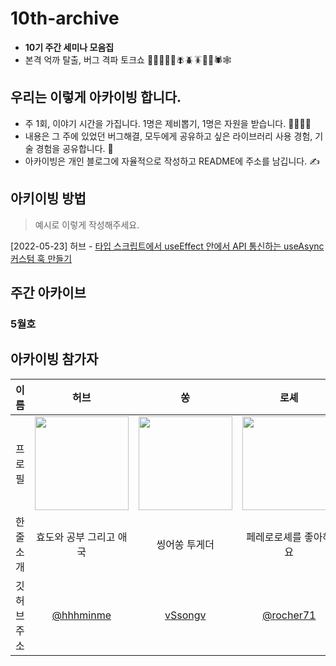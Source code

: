 # 10th-archive
- **10기 주간 세미나 모음집** 
- 본격 억까 탈출, 버그 격파 토크쇼 🐛🦋🐌🐞🐜🪰🪲🪳🦟🦗🕷🕸

## 우리는 이렇게 아카이빙 합니다. 
- 주 1회, 이야기 시간을 가집니다. 1명은 제비뽑기, 1명은 자원을 받습니다. 🙋‍♂️💁‍♀️
- 내용은 그 주에 있었던 버그해결, 모두에게 공유하고 싶은 라이브러리 사용 경험, 기술 경험을 공유합니다. 💪
- 아카이빙은 개인 블로그에 자율적으로 작성하고 README에 주소를 남깁니다. ✍️

## 아키이빙 방법
> 예시로 이렇게 작성해주세요. 

[2022-05-23] 허브 - [타입 스크립트에서 useEffect 안에서 API 통신하는 useAsync 커스텀 훅 만들기](https://velog.io/@hhhminme/useEffect-%EC%95%88%EC%97%90%EC%84%9C-%EC%82%AC%EC%9A%A9%ED%95%A0-%EC%88%98-%EC%9E%88%EB%8A%94-%EB%8D%B0%EC%9D%B4%ED%84%B0-%ED%8E%98%EC%B2%98-%EC%BB%A4%EC%8A%A4%ED%85%80-%ED%9B%85-%EB%A7%8C%EB%93%A4%EA%B8%B0)

## 주간 아카이브
### 5월호


## 아카이빙 참가자
|이름|허브|쏭|로셰|드류||
|:---:|:---:|:---:|:---:|:---:|---|
|프로필| <img width="150px" src="https://avatars.githubusercontent.com/u/54930877?v=4" />|<img width="150px" src="https://avatars.githubusercontent.com/u/55029807?v=4">| <img width="150px" src="https://user-images.githubusercontent.com/68051794/169951852-8e5b4bc7-39bc-43b9-9522-2b3e50b504e9.jpeg"> |<img width="150px" src="https://avatars.githubusercontent.com/u/43461389?v=4">||
|한 줄 소개|효도와 공부 그리고 애국|씽어쏭 투게더 | 페레로로셰를 좋아해요 |포브스 선정 슈퍼루키 프론트엔드 개발자||
|깃허브 주소| [@hhhminme](https://github.com/hhhminme)|[vSsongv](https://github.com/vSsongv)|[@rocher71](https://github.com/rocher71)|[@psh320](https://github.com/psh320)||
